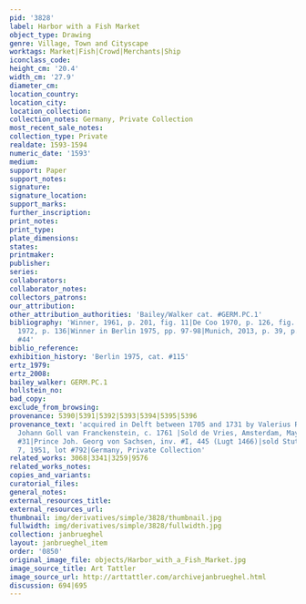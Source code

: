 ```yaml
---
pid: '3828'
label: Harbor with a Fish Market
object_type: Drawing
genre: Village, Town and Cityscape
worktags: Market|Fish|Crowd|Merchants|Ship
iconclass_code:
height_cm: '20.4'
width_cm: '27.9'
diameter_cm:
location_country:
location_city:
location_collection:
collection_notes: Germany, Private Collection
most_recent_sale_notes:
collection_type: Private
realdate: 1593-1594
numeric_date: '1593'
medium:
support: Paper
support_notes:
signature:
signature_location:
support_marks:
further_inscription:
print_notes:
print_type:
plate_dimensions:
states:
printmaker:
publisher:
series:
collaborators:
collaborator_notes:
collectors_patrons:
our_attribution:
other_attribution_authorities: 'Bailey/Walker cat. #GERM.PC.1'
bibliography: 'Winner, 1961, p. 201, fig. 11|De Coo 1970, p. 126, fig. 123|Winner
  1972, p. 136|Winner in Berlin 1975, pp. 97-98|Munich, 2013, p. 39, p. 252, cat.
  #44'
biblio_reference:
exhibition_history: 'Berlin 1975, cat. #115'
ertz_1979:
ertz_2008:
bailey_walker: GERM.PC.1
hollstein_no:
bad_copy:
exclude_from_browsing:
provenance: 5390|5391|5392|5393|5394|5395|5396
provenance_text: 'acquired in Delft between 1705 and 1731 by Valerius Röver|Amsterdam,
  Johann Goll van Franckenstein, c. 1761 |Sold de Vries, Amsterdam, May 8 1900, lot
  #31|Prince Joh. Georg von Sachsen, inv. #I, 445 (Lugt 1466)|sold Stuttgart November
  7, 1951, lot #792|Germany, Private Collection'
related_works: 3068|3341|3259|9576
related_works_notes:
copies_and_variants:
curatorial_files:
general_notes:
external_resources_title:
external_resources_url:
thumbnail: img/derivatives/simple/3828/thumbnail.jpg
fullwidth: img/derivatives/simple/3828/fullwidth.jpg
collection: janbrueghel
layout: janbrueghel_item
order: '0850'
original_image_file: objects/Harbor_with_a_Fish_Market.jpg
image_source_title: Art Tattler
image_source_url: http://arttattler.com/archivejanbrueghel.html
discussion: 694|695
---
```

